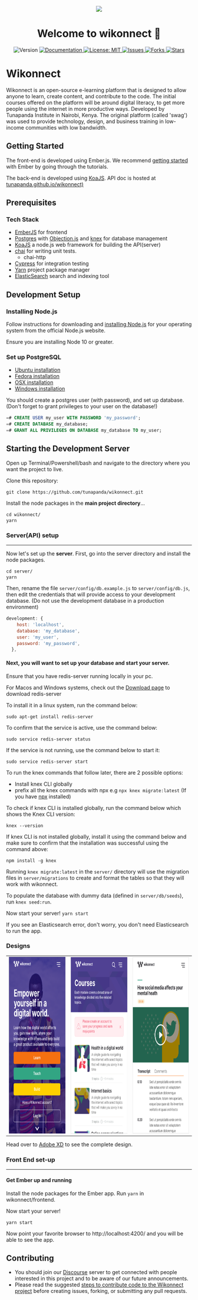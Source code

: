 <p align="center">
  <img  height="200" src="https://app.wikonnect.org/images/icons/wikonnect-primary.svg">
</p>


<h1 align="center">Welcome to wikonnect 👋</h1>
<p align="center">
  <img alt="Version" src="https://img.shields.io/badge/version-0.1.0-blue.svg?cacheSeconds=2592000" />
  <a href="https://docs.wikonnect.org/" target="_blank">
    <img alt="Documentation" src="https://img.shields.io/badge/documentation-yes-brightgreen.svg" />
  </a>
  <a href="#" target="_blank">
    <img alt="License: MIT" src="https://img.shields.io/badge/License-MIT-yellow.svg" />
  </a>

  <a href="#" target="_blank">
    <img alt="Issues" src="https://img.shields.io/github/issues/tunapanda/wikonnect" />
  </a>

  <a href="#" target="_blank">
    <img alt="Forks" src="https://img.shields.io/github/forks/tunapanda/wikonnect" />
  </a> 
  <a href="#" target="_blank">
    <img alt="Stars" src="https://img.shields.io/github/stars/tunapanda/wikonnect" />
  </a>
</p>



# Wikonnect

Wikonnect is an open-source e-learning platform that is designed to allow anyone to learn, create content, and contribute to the code. The initial courses offered on the platform will be around digital literacy, to get more people using the internet in more productive ways. Developed by Tunapanda Institute in Nairobi, Kenya. The original platform (called 'swag') was used to provide technology, design, and business training in low-income communities with low bandwidth.


Getting Started
--
The front-end is developed using Ember.js. We recommend [getting started](https://guides.emberjs.com/release/getting-started/quick-start/) with Ember by going through the tutorials.

The back-end is developed using [KoaJS](https://koajs.com/). API doc is hosted at [tunapanda.github.io/wikonnect)](https://tunapanda.github.io/wikonnect)

## Prerequisites

### Tech Stack

- [EmberJS](https://guides.emberjs.com) for frontend
- [Postgres](https://www.postgresql.org/) with [Objection.js](https://vincit.github.io/objection.js/) and [knex](https://gist.github.com/NigelEarle/80150ff1c50031e59b872baf0e474977) for database management
- [KoaJS](https://koajs.com/) a node.js web framework for building the API(server)
- [chai](https://www.chaijs.com/) for writing unit tests.
  - chai-http
- [Cypress](https://cypress.io) for integration testing
- [Yarn](https://yarnpkg.com/) project package manager
- [ElasticSearch](https://www.elastic.co/) search and indexing tool

## Development Setup

### Installing Node.js

Follow instructions for downloading and [installing Node.js](https://nodejs.org/en/download/) for your operating system from the official Node.js website.

Ensure you are installing Node 10 or greater.

### Set up PostgreSQL

- [Ubuntu installation](https://www.digitalocean.com/community/tutorials/how-to-install-and-use-postgresql-on-ubuntu-18-04)
- [Fedora installation](https://fedoraproject.org/wiki/PostgreSQL)
- [OSX installation](https://www.codementor.io/engineerapart/getting-started-with-postgresql-on-mac-osx-are8jcopb)
- [Windows installation](http://www.postgresqltutorial.com/install-postgresql/)

You should create a postgres user (with password), and set up database. (Don't forget to grant privileges to your user on the database!)

```SQL
=# CREATE USER my_user WITH PASSWORD 'my_password';
=# CREATE DATABASE my_database;
=# GRANT ALL PRIVILEGES ON DATABASE my_database TO my_user;
```

## Starting the Development Server

Open up Terminal/Powershell/bash and navigate to the directory where you want the project to live.

Clone this repository:

```
git clone https://github.com/tunapanda/wikonnect.git
```

Install the node packages in the **main project directory**...

```
cd wikonnect/
yarn
```

### Server(API) setup

---

Now let's set up the **server**. First, go into the server directory and install the node packages.

```
cd server/
yarn
```

Then, rename the file `server/config/db.example.js` to `server/config/db.js`, then edit the credentials that will provide access to your development database. (Do not use the development database in a production environment)

```js
development: {
    host: 'localhost',
    database: 'my_database',
    user: 'my_user',
    password: 'my_password',
  },
```

#### Next, you will want to set up your database and start your server.

Ensure that you have redis-server running locally in your pc.

For Macos and Windows systems, check out the [Download page](https://redis.io/download) to download redis-server

To install it in a linux system, run the command below:
```
sudo apt-get install redis-server
```
To confirm that the service is active, use the command below:
```
sudo service redis-server status
```
If the service is not running, use the command below to start it:
```
sudo service redis-server start
```

To run the knex commands that follow later, there are 2 possible options:
- Install knex CLI globally
- prefix all the knex commands with npx e.g `npx knex migrate:latest`  (If you have [npx](https://www.npmjs.com/package/npx) installed)

To check if knex CLI is installed globally, run the command below which shows the Knex CLI version:
```
knex --version
```
If knex CLI is not installed globally, install it using the command below and make sure to confirm that the installation was successful using the command above:
```
npm install -g knex
```

Running `knex migrate:latest` in the `server/` directory will use the migration files in `server/migrations` to create and format the tables so that they will work with wikonnect.

To populate the database with dummy data (defined in `server/db/seeds`), run `knex seed:run`.

Now start your server! `yarn start`

If you see an Elasticsearch error, don't worry, you don't need Elasticsearch to run the app.



### Designs


<table>
 
  <tr>
    <td><img src="screenshots/1.png" width=270 height=480></td>
    <td><img src="screenshots/2.png" width=270 height=480></td>
    <td><img src="screenshots/3.png" width=270 height=480></td>
  </tr>
 </table>

Head over to [Adobe XD](https://xd.adobe.com/view/4373354a-a52e-4413-4a61-8831bd731d75-3542/grid) to see the complete design.

### Front End set-up

---

#### Get Ember up and running

Install the node packages for the Ember app. Run `yarn` in wikonnect/frontend.

Now start your server!

```
yarn start
```

Now point your favorite browser to http://localhost:4200/ and you will be able to see the app.

## Contributing

- You should join our [Discourse](https://discord.gg/tT9Ug6D) server to get connected with people interested in this project and to be aware of our future announcements.
- Please read the suggested [steps to contribute code to the Wikonnect project](https://github.com/tunapanda/wikonnect/blob/master/CONTRIBUTING.md) before creating issues, forking, or submitting any pull requests.

